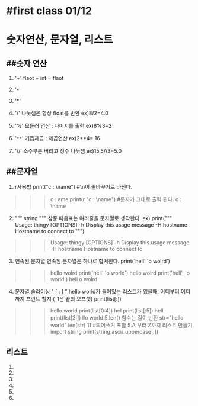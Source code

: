 #first class 01/12
=============
숫자연산, 문자열, 리스트
=============
##숫자 연산
-------------
1. '+'
  flaot + int = flaot
  
2. '-'

3. '*'

4. '/'
  나눗셈은 항상 float를 반환
  ex)8/2=4.0
  
5. '%'
  모듈러 연산 : 나머지를 출력
  ex)8%3=2
  
6. '`**`'
  거듭제곱 : 제곱연산
  ex)2**4= 16
  
7. '//'
  소수부분 버리고 정수 나눗셈
  ex)15.5//3=5.0


##문자열
-------------
1. r사용법
  print("c : \name")    #\n이 줄바꾸기로 바뀐다.
  >>>c : 
     ame
  print(r "c : \name")  #문자가 그대로 출력 된다.
  >>>c : \name
2. """ string """
  삼중 따옴표는 여러줄을 문자열로 생각한다.
  ex)
  print("""\
  Usage: thingy [OPTIONS]
     -h                        Display this usage message
     -H hostname               Hostname to connect to
""")
>>>Usage: thingy [OPTIONS]
     -h                        Display this usage message
     -H hostname               Hostname to connect to
3. 연속된 문자열
  연속된 문자열은 하나로 합쳐진다.
  print('hell' 'o wolrd')
  >>>hello wolrd
  print('hell' 'o world')
  >>>hello wolrd
  print('hell', 'o world')
  >>>hell o wolrd
4. 문자열 슬라이싱 " [ : ] "
  hello world가 들어있는 리스트가 있을때, 어디부터 어디까지 프린트 할지 (-1은 끝의 오프셋)
  print(list[:])
  >>>hello world
  print(list[0:4])
  >>>hel
  print(list[:5])
  >>>hell
  print(list[3:])
  >>>llo world
5.len() 함수는 길이 반환
  str="hello world"
  len(str)
  11      #띄어쓰기 포함
5.A 부터 Z까지 리스트 만들기 
  import string
  print(string.ascii_uppercase[:])

리스트
-------------
1.

2.

3.

4.

5.

6.


